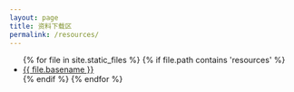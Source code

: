 ```yaml
---
layout: page
title: 资料下载区
permalink: /resources/
---
```


<ul>
  {% for file in site.static_files %}
    {% if file.path contains 'resources' %}
      <li><a href="{{ file.path | relative_url }}">{{ file.basename }}</a></li>
    {% endif %}
  {% endfor %}
</ul>
